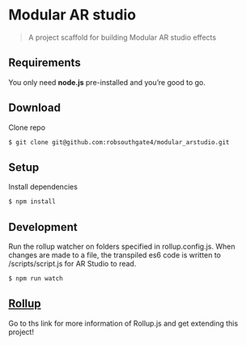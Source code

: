 # Modular AR studio

> A project scaffold for building Modular AR studio effects

## Requirements
You only need <b>node.js</b> pre-installed and you’re good to go.

## Download
Clone repo 
```sh
$ git clone git@github.com:robsouthgate4/modular_arstudio.git
```

## Setup
Install dependencies
```sh
$ npm install
```

## Development
Run the rollup watcher on folders specified in rollup.config.js. When changes are made to a file, the transpiled es6 code is written to /scripts/script.js for AR Studio to read.
```sh
$ npm run watch
```

## [Rollup](https://rollupjs.org/guide/en)
Go to ths link for more information of Rollup.js and get extending this project!

